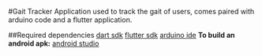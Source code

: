 #Gait Tracker
Application used to track the gait of users, comes paired with arduino code and a flutter application.

##Required dependencies
[dart sdk](https://dart.dev/get-dart)
[flutter sdk](https://docs.flutter.dev/get-started/install)
[arduino ide](https://www.arduino.cc/en/software)
**To build an android apk:** [android studio](https://developer.android.com/studio)

